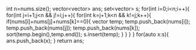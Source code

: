 int n=nums.size();
vector<vector<int>> ans;
set<vector<int>> s;
for(int i=0;i<n;i++){
for(int j=i+1;j<n && j!=i;j++){
for(int k=j+1;k<n && k!=j;k++){
if(nums[i]+nums[j]+nums[k]==0){
vector<int> temp;
temp.push_back(nums[i]);
temp.push_back(nums[j]);
temp.push_back(nums[k]);
sort(temp.begin(),temp.end());
s.insert(temp);
}
}
}
}
for(auto x:s){
ans.push_back(x);
}
return ans;